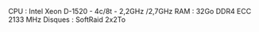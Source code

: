 CPU :  Intel  Xeon D-1520 - 4c/8t - 2,2GHz /2,7GHz
RAM :  32Go DDR4 ECC 2133 MHz
Disques :  SoftRaid 2x2To 
